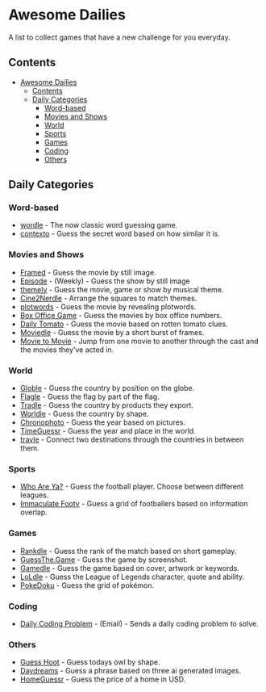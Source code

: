 # Awesome Dailies

A list to collect games that have a new challenge for you everyday.

## Contents

- [Awesome Dailies](#awesome-dailies)
  - [Contents](#contents)
  - [Daily Categories](#daily-categories)
    - [Word-based](#word-based)
    - [Movies and Shows](#movies-and-shows)
    - [World](#world)
    - [Sports](#sports)
    - [Games](#games)
    - [Coding](#coding)
    - [Others](#others)


## Daily Categories

### Word-based

- [wordle](https://www.nytimes.com/games/wordle/index.html) - The now classic word guessing game.
- [contexto](https://contexto.me/) - Guess the secret word based on how similar it is.


### Movies and Shows

- [Framed](https://framed.wtf/) - Guess the movie by still image.
- [Episode](https://episode.wtf/) - (Weekly) - Guess the show by still image
- [themely](https://themely.abshari.com/) - Guess the movie, game or show by musical theme.
- [Cine2Nerdle](https://www.cinenerdle2.app/) - Arrange the squares to match themes.
- [plotwords](https://plotwords.com/daily) - Guess the movie by revealing plotwords.
- [Box Office Game](https://boxofficega.me/) - Guess the movies by box office numbers.
- [Daily Tomato](https://www.rottentomatoes.com/movie-trivia/) - Guess the movie based on rotten tomato clues.
- [Moviedle](https://likewisetv.com/arcade/moviedle) - Guess the movie by a short burst of frames.
- [Movie to Movie](https://movietomovie.com/) - Jump from one movie to another through the cast and the movies they've acted in.

### World

- [Globle](https://globle.org/?) - Guess the country by position on the globe.
- [Flagle](https://flagle.gg/) - Guess the flag by part of the flag.
- [Tradle](https://oec.world/en/tradle/) - Guess the country by products they export.
- [Worldle](https://worldle.teuteuf.fr/) - Guess the country by shape.
- [Chronophoto](https://www.chronophoto.app/daily.html) - Guess the year based on pictures. 
- [TimeGuessr](https://timeguessr.com/) - Guess the year and place in the world.
- [travle](https://travle.earth/) - Connect two destinations through the countries in between them.

### Sports

- [Who Are Ya?](https://playfootball.games/who-are-ya) - Guess the football player. Choose between different leagues.
- [Immaculate Footy](https://www.immaculatefooty.com/) - Guess a grid of footballers based on information overlap.

### Games

- [Rankdle](https://rankdle.com/) - Guess the rank of the match based on short gameplay.
- [GuessThe.Game](https://guessthe.game/) - Guess the game by screenshot.
- [Gamedle](https://www.gamedle.wtf/) - Guess the game based on cover, artwork or keywords.
- [LoLdle](https://loldle.net/) - Guess the League of Legends character, quote and ability.
- [PokeDoku](https://pokedoku.com/) - Guess the grid of pokémon.

### Coding

- [Daily Coding Problem](https://www.dailycodingproblem.com/) - (Email) - Sends a daily coding problem to solve.

### Others

- [Guess Hoot](https://www.guesshoot.com/) - Guess todays owl by shape.
- [Daydreams](https://daydreams.ai/) - Guess a phrase based on three ai generated images.
- [HomeGuessr](https://homeguessr.khouryfinance.com/) - Guess the price of a home in USD.